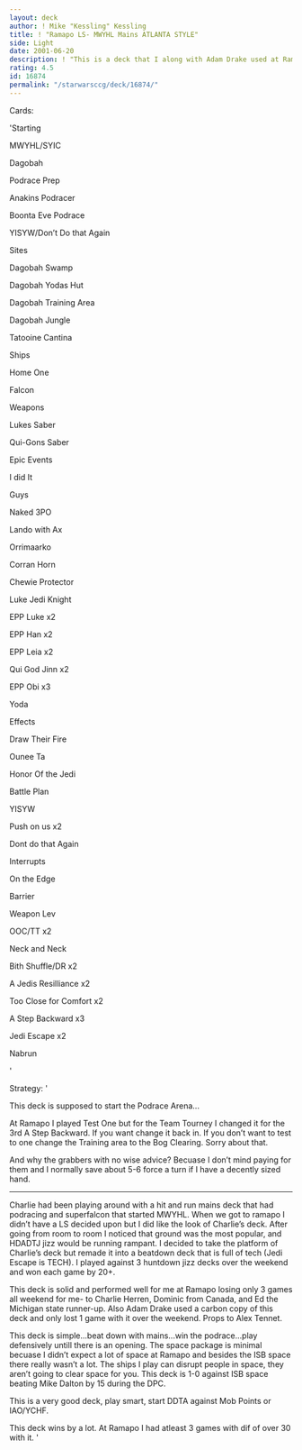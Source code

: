 ```yaml
---
layout: deck
author: ! Mike "Kessling" Kessling
title: ! "Ramapo LS- MWYHL Mains ATLANTA STYLE"
side: Light
date: 2001-06-20
description: ! "This is a deck that I along with Adam Drake used at Ramapocon. Charlie Herren also used a similar deck, but his was more superfalcon oriented."
rating: 4.5
id: 16874
permalink: "/starwarsccg/deck/16874/"
---
```

Cards: 

'Starting

MWYHL/SYIC

Dagobah

Podrace Prep

Anakins Podracer

Boonta Eve Podrace

YISYW/Don’t Do that Again


Sites

Dagobah Swamp

Dagobah Yodas Hut

Dagobah Training Area

Dagobah Jungle

Tatooine Cantina


Ships

Home One

Falcon


Weapons

Lukes Saber

Qui-Gons Saber


Epic Events

I did It


Guys

Naked 3PO

Lando with Ax

Orrimaarko

Corran Horn

Chewie Protector

Luke Jedi Knight

EPP Luke x2

EPP Han x2

EPP Leia x2

Qui God Jinn x2

EPP Obi x3

Yoda


Effects

Draw Their Fire

Ounee Ta

Honor Of the Jedi

Battle Plan

YISYW

Push on us x2

Dont do that Again


Interrupts

On the Edge

Barrier

Weapon Lev

OOC/TT x2

Neck and Neck

Bith Shuffle/DR x2

A Jedis Resilliance x2

Too Close for Comfort x2

A Step Backward x3

Jedi Escape x2

Nabrun

'

Strategy: '

This deck is supposed to start the Podrace Arena...


At Ramapo I played Test One but for the Team Tourney I changed it for the 3rd A Step Backward. If you want change it back in. If you don’t want to test to one change the Training area to the Bog Clearing. Sorry about that.


And why the grabbers with no wise advice? Becuase I don’t mind paying for them and I normally save about 5-6 force a turn if I have a decently sized hand.


------


Charlie had been playing around with a hit and run mains deck that had podracing and superfalcon that started MWYHL. When we got to ramapo I didn’t have a LS decided upon but I did like the look of Charlie’s deck. After going from room to room I noticed that ground was the most popular, and HDADTJ jizz would be running rampant. I decided to take the platform of Charlie’s deck but remade it into a beatdown deck that is full of tech (Jedi Escape is TECH). I played against 3 huntdown jizz decks over the weekend and won each game by 20+.


This deck is solid and performed well for me at Ramapo losing only 3 games all weekend for me- to Charlie Herren, Dominic from Canada, and Ed the Michigan state runner-up. Also Adam Drake used a carbon copy of this deck and only lost 1 game with it over the weekend. Props to Alex Tennet.  


This deck is simple...beat down with mains...win the podrace...play defensively untill there is an opening. The space package is minimal becuase I didn’t expect a lot of space at Ramapo and besides the ISB space there really wasn’t a lot. The ships I play can disrupt people in space, they aren’t going to clear space for you. This deck is 1-0 against ISB space beating Mike Dalton by 15 during the DPC.


This is a very good deck, play smart, start DDTA against Mob Points or IAO/YCHF. 


This deck wins by a lot. At Ramapo I had atleast 3 games with dif of over 30 with it.    '
